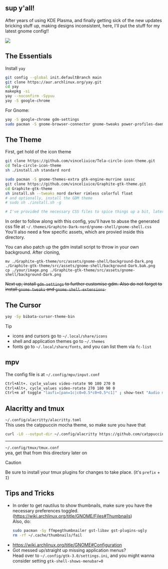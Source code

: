 ## sup y'all!
After years of using KDE Plasma, and finally getting sick of the new updates bricking stuff up, making designs inconsistent, here, I'll put the stuff for my latest gnome config!!


<img src="https://cdn.discordapp.com/attachments/1246431376769548349/1247625897410822164/image.png?ex=66640169&is=6662afe9&hm=5ebb64452cfeae1aa58a3eb2c1854f6a84e8681a4bd17ca9d4e02f74418cbfcf&" />

## The Essentials

Install `yay`
```sh
git config --global init.defaultBranch main
git clone https://aur.archlinux.org/yay.git
cd yay
makepkg -si
yay --noconfirm -Syyuu
yay -S google-chrome
```

For Gnome:
```sh
yay -S google-chrome gdm-settings
sudo pacman -S gnome-browser-connector gnome-tweaks power-profiles-daemon network-manager-applet networkmanager-openvpn
```

## The Theme

First, get hold of the icon theme
```sh
git clone https://github.com/vinceliuice/Tela-circle-icon-theme.git
cd Tela-circle-icon-theme
sh ./install.sh standard nord
```

```sh
sudo pacman -S gnome-themes-extra gtk-engine-murrine sassc
git clone https://github.com/vinceliuice/Graphite-gtk-theme.git
cd Graphite-gtk-theme
sh install.sh --tweaks nord darker rimless colorful float
# and optionally, install the GDM theme
# sudo sh ./install.sh -g

# I've provided the necessary CSS files to spice things up a bit, later in this directory
```
In order to follow along with this config, you'll have to abuse the generated css file at `~/.themes/Graphite-Dark-nord/gnome-shell/gnome-shell.css`</br>
You'll also need a few specific assets, which are provied inside this directory.

You can also patch up the gdm install script to throw in your own background. After cloning, 
```
mv ./Graphite-gtk-theme/src/assets/gnome-shell/background-Dark.png ./Graphite-gtk-theme/src/assets/gnome-shell/background-Dark.bak.png
cp ./your/image.png ./Graphite-gtk-theme/src/assets/gnome-shell/background-Dark.png
```
~~Next up, install `gdm-settings` to further customise gdm. Also do not forget to install `gnome-tweaks` and `gnome-shell-extensions`.~~

## The Cursor
```sh
yay -Sy bibata-cursor-theme-bin
```
> [!TIP]
> - icons and cursors go to `~/.local/share/icons`
> - shell and application themes go to `~/.themes`
> - fonts go to `~/.local/share/fonts`, and you can list them via `fc-list`


## mpv
The config file is at `~/.config/mpv/input.conf`

```sh
Ctrl+Alt+. cycle_values video-rotate 90 180 270 0
Ctrl+Alt+, cycle_values video-rotate 270 180 90 0
Ctrl+m af toggle "lavfi=[pan=1c|c0=0.5*c0+0.5*c1]" ; show-text "Audio mix Mono Toggled."
```

## Alacritty and tmux
`~/.config/alacritty/alacritty.toml`</br>
This uses the catppuccin mocha theme, so make sure you have that
```sh
curl -LO --output-dir ~/.config/alacritty https://github.com/catppuccin/alacritty/raw/main/catppuccin-mocha.toml
```
<hr>

`~/.config/tmux/tmux.conf` </br>
yea, get that from this directory later on

> [!CAUTION]
> Be sure to install your tmux plugins for changes to take place. (it's `prefix` + `I`)


## Tips and Tricks
- In order to get nautilus to show thumbnails, make sure you have the necessary preferences toggled. (https://wiki.archlinux.org/title/GNOME/Files#Thumbnails)</br>
  Also, do:
  ```sh
  sudo pacman -Sy ffmpegthumbnailer gst-libav gst-plugins-ugly
  rm -rf ~/.cache/thumbnails/fail
  ```
- https://wiki.archlinux.org/title/GNOME#Configuration
- Got messed up/straight up missing application menus?</br>
  Head over to `~/.config/gtk-3.0/settings.ini`, and you might wanna consider setting `gtk-shell-shows-menubar=0`


